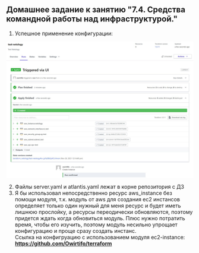 ## Домашнее задание к занятию "7.4. Средства командной работы над инфраструктурой."

1. Успешное применение конфигурации:

<img align="top" src="img/apply.jpg">		<!--![apply](img/apply.jpg)-->

2. Файлы server.yaml и atlantis.yaml лежат в корне репозитория с ДЗ
3. Я бы использовал непосредственно ресурс aws_instance без помощи модуля, т.к. модуль от aws для создания ec2 инстансов определяет только один нужный для меня ресурс и будет иметь лишнюю прослойку, а ресурсы переодически обновляются, поэтому придется ждать когда обновиться модуль. Плюс нужно потратить время, чтобы его изучить, поэтому модуль несильно упрощает конфигурацию и проще сразу создать инстанс.  
Ссылка на конфигруацию с использованием модуля ec2-instance:  
**https://github.com/Owirtifo/terraform**
